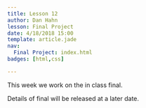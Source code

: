 ```yaml
---
title: Lesson 12
author: Dan Hahn
lesson: Final Project
date: 4/18/2018 15:00
template: article.jade
nav:
  Final Project: index.html
badges: [html,css]

---
```


This week we work on the in class final.

<span class="more"></span>

Details of final will be released at a later date.
